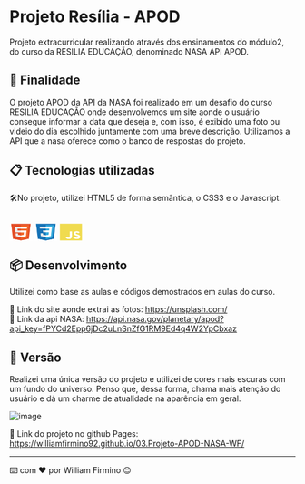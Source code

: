 # Projeto Resília - APOD

Projeto extracurricular realizando através dos ensinamentos do módulo2, do curso da RESILIA EDUCAÇÃO, denominado NASA API APOD.

## 🚀 Finalidade

O projeto APOD da API da NASA foi realizado em um desafio do curso RESILIA EDUCAÇÃO onde desenvolvemos um site aonde o usuário consegue informar a data que deseja e, com isso, é exibido uma foto ou videio do dia escolhido juntamente com uma breve descrição. Utilizamos a API que a nasa oferece como o banco de respostas do projeto.


## 📋 Tecnologias utilizadas

🛠️No projeto, utilizei HTML5 de forma semântica, o CSS3 e o Javascript.
<div style="display: inline_block"><br>
<img align="center" alt="Will-HTML" height="30" width="40" src="https://raw.githubusercontent.com/devicons/devicon/master/icons/html5/html5-original.svg">
<img align="center" alt="Will-CSS" height="30" width="40" src="https://raw.githubusercontent.com/devicons/devicon/master/icons/css3/css3-original.svg">
<img align="center" alt="Will-Js" height="30" width="40" src="https://raw.githubusercontent.com/devicons/devicon/master/icons/javascript/javascript-plain.svg">
</div>


## 📦 Desenvolvimento

Utilizei como base as aulas e códigos demostrados em aulas do curso. 

📌 Link do site aonde extrai as fotos: https://unsplash.com/ <br>
📌 Link da api NASA: https://api.nasa.gov/planetary/apod?api_key=fPYCd2Epp6jDc2uLnSnZfG1RM9Ed4q4W2YpCbxaz


## 📄 Versão
Realizei uma única versão do projeto e utilizei de cores mais escuras com um fundo do universo. Penso que, dessa forma, chama mais atenção do usuário e dá um charme de atualidade na aparência em geral.


![image](https://user-images.githubusercontent.com/89873481/168184358-db48f18d-8b86-44f7-98be-1968fe2adf7b.png)


📌 Link do projeto no github Pages: https://williamfirmino92.github.io/03.Projeto-APOD-NASA-WF/
 


---
⌨️ com ❤️ por William Firmino 😊



